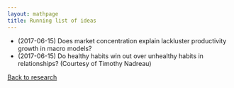 ```yaml
---
layout: mathpage
title: Running list of ideas
---
```


* (2017-06-15) Does market concentration explain lackluster productivity growth in macro models?
* (2017-06-15) Do healthy habits win out over unhealthy habits in relationships? (Courtesy of Timothy Nadreau)

[Back to research](../)
